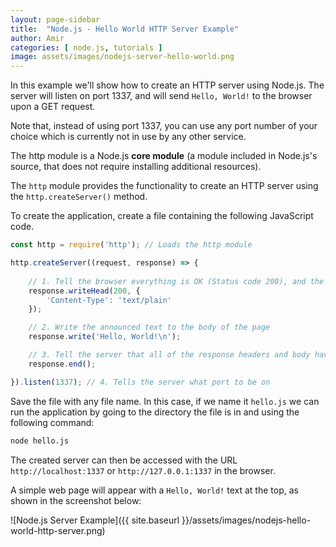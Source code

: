 ```yaml
---
layout: page-sidebar
title:  "Node.js - Hello World HTTP Server Example"
author: Amir
categories: [ node.js, tutorials ]
image: assets/images/nodejs-server-hello-world.png
---
```


In this example we'll show how to create an HTTP server using Node.js. The server will listen on port 1337, and will send `Hello, World!` to the browser upon a GET request.

<!--more-->

Note that, instead of using port 1337, you can use any port number of your choice which is currently not in use by any other service.

The http module is a Node.js **core module** (a module included in Node.js's source, that does not require installing additional resources). 

The `http` module provides the functionality to create an HTTP server using the `http.createServer()` method. 

To create the application, create a file containing the following JavaScript code.

```javascript
const http = require('http'); // Loads the http module 

http.createServer((request, response) => {
    
    // 1. Tell the browser everything is OK (Status code 200), and the data is in plain text
    response.writeHead(200, {
        'Content-Type': 'text/plain'
    });

    // 2. Write the announced text to the body of the page
    response.write('Hello, World!\n');

    // 3. Tell the server that all of the response headers and body have been sent
    response.end();

}).listen(1337); // 4. Tells the server what port to be on
```

Save the file with any file name. In this case, if we name it `hello.js` we can run the application by going to the directory the file is in and using the following command:

```bash
node hello.js
```

The created server can then be accessed with the URL `http://localhost:1337` or `http://127.0.0.1:1337` in the browser.

A simple web page will appear with a `Hello, World!` text at the top, as shown in the screenshot below:

![Node.js Server Example]({{ site.baseurl }}/assets/images/nodejs-hello-world-http-server.png)